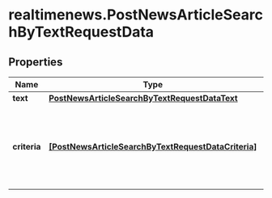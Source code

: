 # realtimenews.PostNewsArticleSearchByTextRequestData

## Properties

Name | Type | Description | Notes
------------ | ------------- | ------------- | -------------
**text** | [**PostNewsArticleSearchByTextRequestDataText**](PostNewsArticleSearchByTextRequestDataText.md) |  | [optional] 
**criteria** | [**[PostNewsArticleSearchByTextRequestDataCriteria]**](PostNewsArticleSearchByTextRequestDataCriteria.md) | Restrict the response of news articles to given include and exclude criteria. | [optional] 


